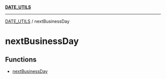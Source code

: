 [**DATE_UTILS**](../README.md)

***

[DATE_UTILS](../README.md) / nextBusinessDay

# nextBusinessDay

## Functions

- [nextBusinessDay](functions/nextBusinessDay.md)
